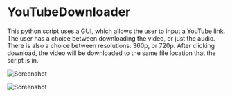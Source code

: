# YouTubeDownloader
This python script uses a GUI, which allows the user to input a YouTube link.  The user has a choice between downloading the video, or just the audio.  There is also a choice between resolutions: 360p, or 720p.  After clicking download, the video will be downloaded to the same file location that the script is in.

![Screenshot](https://i.imgur.com/q1eNzbh.png "User Interface and options")

![Screenshot](https://i.imgur.com/VlVMc3E.png "Shows downloaded file, as well as console feedback")

